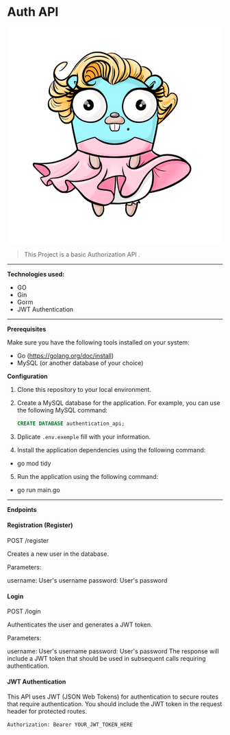 # Auth API

![Zoo Keeper Logo](img/../assets/img/golady.png)

> This Project is a basic Authorization API .

---

**Technologies used:**

- GO
- Gin
- Gorm
- JWT Authentication

---

**Prerequisites**

Make sure you have the following tools installed on your system:

- Go (https://golang.org/doc/install)
- MySQL (or another database of your choice)

**Configuration**

1. Clone this repository to your local environment.

2. Create a MySQL database for the application. For example, you can use the following MySQL command:

   ```sql
   CREATE DATABASE authentication_api;

   ```

3. Dplicate `.env.exemple` fill with your information.

4. Install the application dependencies using the following command:

- go mod tidy

5. Run the application using the following command:

- go run main.go

---

**Endpoints**

#### Registration (Register)

POST /register

Creates a new user in the database.

Parameters:

username: User's username
password: User's password

#### Login

POST /login

Authenticates the user and generates a JWT token.

Parameters:

username: User's username
password: User's password
The response will include a JWT token that should be used in subsequent calls requiring authentication.

#### JWT Authentication

This API uses JWT (JSON Web Tokens) for authentication to secure routes that require authentication. You should include the JWT token in the request header for protected routes.

```
Authorization: Bearer YOUR_JWT_TOKEN_HERE
```
